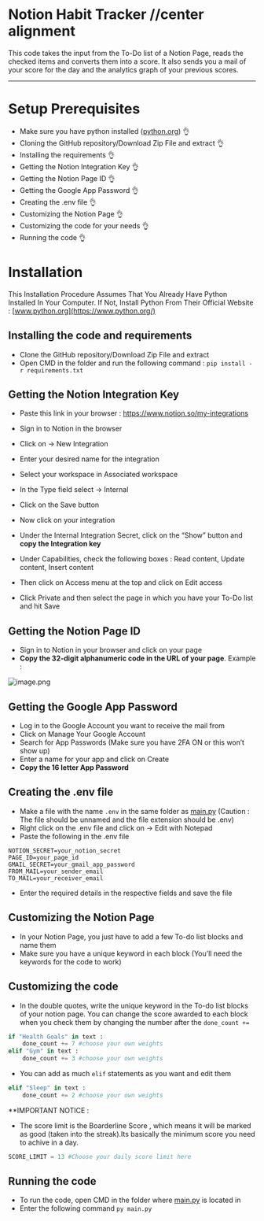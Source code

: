 # Notion Habit Tracker  //center alignment

This code takes the input from the To-Do list of a Notion Page, reads the checked items and converts them into a score. It also sends you a mail of your score for the day and the analytics graph of your previous scores.

---

# Setup Prerequisites

- Make sure you have python installed ([python.org](https://www.python.org/)) 👌
- Cloning the GitHub repository/Download Zip File and extract 👌
- Installing the requirements 👌
- Getting the Notion Integration Key 👌
- Getting the Notion Page ID 👌
- Getting the Google App Password 👌
- Creating the .env file 👌
- Customizing the Notion Page 👌
- Customizing the code for your needs 👌
- Running the code 👌

# Installation

This Installation Procedure Assumes That You Already Have Python Installed In Your Computer. If Not, Install Python From Their Official Website : [www.python.org](https://www.python.org/)

## Installing the code and requirements

- Clone the GitHub repository/Download Zip File and extract
- Open CMD in the folder and run the following command : `pip install -r requirements.txt`

## Getting the Notion Integration Key

- Paste this link in your browser : https://www.notion.so/my-integrations
- Sign in to Notion in the browser
- Click on → New Integration
- Enter your desired name for the integration
- Select your workspace in Associated workspace
- In the Type field select → Internal
- Click on the Save button

- Now click on your integration
- Under the Internal Integration Secret, click on the “Show” button and **copy the Integration key**
- Under Capabilities, check the following boxes : Read content, Update content, Insert content
- Then click on Access menu at the top and click on Edit access
- Click Private and then select the page in which you have your To-Do list and hit Save

## Getting the Notion Page ID

- Sign in to Notion in your browser and click on your page
- **Copy the 32-digit alphanumeric code in the URL of your page**. Example :

![image.png](attachment:71364e0b-9ffd-44fd-a1ee-d944b39d5fcc:image.png)

## Getting the Google App Password

- Log in to the Google Account you want to receive the mail from
- Click on Manage Your Google Account
- Search for App Passwords (Make sure you have 2FA ON or this won’t show up)
- Enter a name for your app and click on Create
- **Copy the 16 letter App Password**

## Creating the .env file

- Make a file with the name `.env` in the same folder as [main.py](http://main.py)  (Caution : The file should be unnamed and the file extension should be .env)
- Right click on the .env file and click on → Edit with Notepad
- Paste the following in the .env file

```
NOTION_SECRET=your_notion_secret
PAGE_ID=your_page_id
GMAIL_SECRET=your_gmail_app_password
FROM_MAIL=your_sender_email
TO_MAIL=your_receiver_email
```

- Enter the required details in the respective fields and save the file

## Customizing the Notion Page

- In your Notion Page, you just have to add a few To-do list blocks and name them
- Make sure you have a unique keyword in each block (You’ll need the keywords for the code to work)

## Customizing the code

- In the double quotes, write the unique keyword in the To-do list blocks of your notion page. You can change the score awarded to each block when you check them by changing the number after the `done_count +=`

```python
if "Health Goals" in text :
	done_count += 7 #choose your own weights
elif "Gym" in text :
	done_count += 3 #choose your own weights
```

- You can add as much `elif` statements as you want and edit them

```python
elif "Sleep" in text :
	done_count += 2 #choose your own weights
```
**IMPORTANT NOTICE : 
- The score limit is the Boarderline Score , which means it will be marked as good (taken into the streak).Its basically the minimum score you need to achive in a day.

```python
SCORE_LIMIT = 13 #Choose your daily score limit here
```

## Running the code

- To run the code, open CMD in the folder where [main.py](http://main.py) is located in
- Enter the following command `py main.py`
